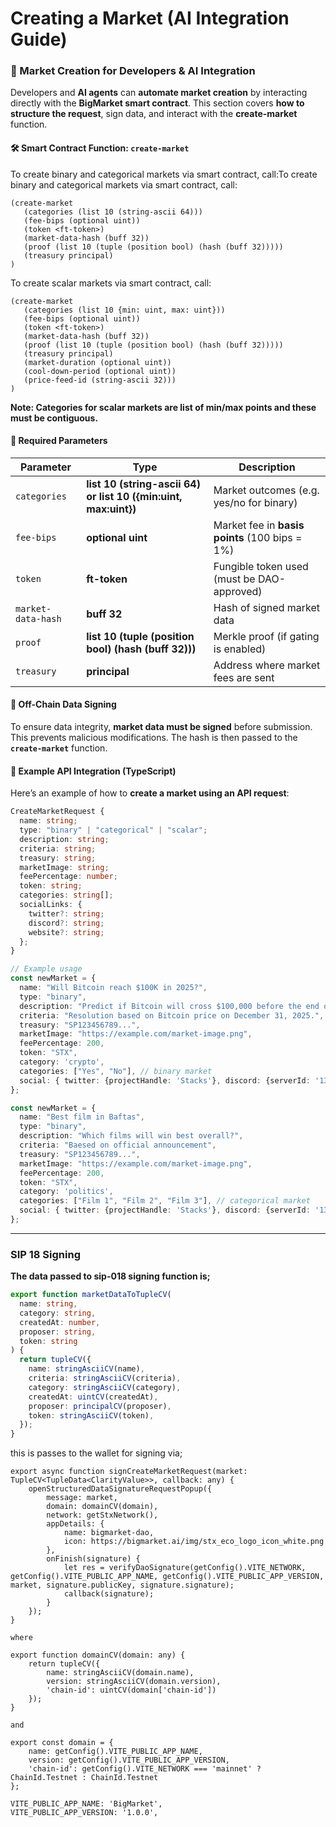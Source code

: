 # Creating a Market (AI Integration Guide)

### **📌 Market Creation for Developers & AI Integration**

Developers and **AI agents** can **automate market creation** by interacting directly with the **BigMarket smart contract**. This section covers **how to structure the request**, sign data, and interact with the **create-market** function.

#### **🛠️ Smart Contract Function: `create-market`**

To create binary and categorical markets via smart contract, call:To create binary and categorical markets via smart contract, call:

```clarity
(create-market 
   (categories (list 10 (string-ascii 64))) 
   (fee-bips (optional uint)) 
   (token <ft-token>) 
   (market-data-hash (buff 32)) 
   (proof (list 10 (tuple (position bool) (hash (buff 32))))) 
   (treasury principal)
)
```

To create scalar markets via smart contract, call:

```
(create-market 
   (categories (list 10 {min: uint, max: uint})) 
   (fee-bips (optional uint)) 
   (token <ft-token>) 
   (market-data-hash (buff 32)) 
   (proof (list 10 (tuple (position bool) (hash (buff 32))))) 
   (treasury principal) 
   (market-duration (optional uint)) 
   (cool-down-period (optional uint))
   (price-feed-id (string-ascii 32)))
)
```

**Note: Categories for scalar markets are list of min/max points and these must be contiguous.**

#### **📝 Required Parameters**

| **Parameter**      | **Type**                                                        | **Description**                                |
| ------------------ | --------------------------------------------------------------- | ---------------------------------------------- |
| `categories`       | **list 10 (string-ascii 64) or list 10 ({min:uint, max:uint})** | Market outcomes (e.g. yes/no for binary)       |
| `fee-bips`         | **optional uint**                                               | Market fee in **basis points** (100 bips = 1%) |
| `token`            | **ft-token**                                                    | Fungible token used (must be DAO-approved)     |
| `market-data-hash` | **buff 32**                                                     | Hash of signed market data                     |
| `proof`            | **list 10 (tuple (position bool) (hash (buff 32)))**            | Merkle proof (if gating is enabled)            |
| `treasury`         | **principal**                                                   | Address where market fees are sent             |

#### **📌 Off-Chain Data Signing**

To ensure data integrity, **market data must be signed** before submission. This prevents malicious modifications. The hash is then passed to the **`create-market`** function.

#### **📍 Example API Integration (TypeScript)**

Here’s an example of how to **create a market using an API request**:

```typescript
CreateMarketRequest {
  name: string;
  type: "binary" | "categorical" | "scalar";
  description: string;
  criteria: string;
  treasury: string;
  marketImage: string;
  feePercentage: number;
  token: string;
  categories: string[];
  socialLinks: {
    twitter?: string;
    discord?: string;
    website?: string;
  };
}

// Example usage
const newMarket = {
  name: "Will Bitcoin reach $100K in 2025?",
  type: "binary",
  description: "Predict if Bitcoin will cross $100,000 before the end of 2025.",
  criteria: "Resolution based on Bitcoin price on December 31, 2025.",
  treasury: "SP123456789...",
  marketImage: "https://example.com/market-image.png",
  feePercentage: 200,
  token: "STX",
  category: 'crypto',
  categories: ["Yes", "No"], // binary market
  social: { twitter: {projectHandle: 'Stacks'}, discord: {serverId: '1306302974515089510'}, website: {url: 'https://www.stacks.co/'}}
};

const newMarket = {
  name: "Best film in Baftas",
  type: "binary",
  description: "Which films will win best overall?",
  criteria: "Baesed on official announcement",
  treasury: "SP123456789...",
  marketImage: "https://example.com/market-image.png",
  feePercentage: 200,
  token: "STX",
  category: 'politics',
  categories: ["Film 1", "Film 2", "Film 3"], // categorical market
  social: { twitter: {projectHandle: 'Stacks'}, discord: {serverId: '1306302974515089510'}, website: {url: 'https://www.stacks.co/'}}
};

```

***

### **SIP 18 Signing**

**The data passed to sip-018 signing function is;**

```typescript
export function marketDataToTupleCV(
  name: string,
  category: string,
  createdAt: number,
  proposer: string,
  token: string
) {
  return tupleCV({
    name: stringAsciiCV(name),    
    criteria: stringAsciiCV(criteria),
    category: stringAsciiCV(category),
    createdAt: uintCV(createdAt),
    proposer: principalCV(proposer),
    token: stringAsciiCV(token),
  });
}
```

this is passes to the wallet for signing via;

```
export async function signCreateMarketRequest(market: TupleCV<TupleData<ClarityValue>>, callback: any) {
	openStructuredDataSignatureRequestPopup({
		message: market,
		domain: domainCV(domain),
		network: getStxNetwork(),
		appDetails: {
			name: bigmarket-dao,
			icon: https://bigmarket.ai/img/stx_eco_logo_icon_white.png
		},
		onFinish(signature) {
			let res = verifyDaoSignature(getConfig().VITE_NETWORK, getConfig().VITE_PUBLIC_APP_NAME, getConfig().VITE_PUBLIC_APP_VERSION, market, signature.publicKey, signature.signature);
			callback(signature);
		}
	});
}

where 

export function domainCV(domain: any) {
	return tupleCV({
		name: stringAsciiCV(domain.name),
		version: stringAsciiCV(domain.version),
		'chain-id': uintCV(domain['chain-id'])
	});
}

and 

export const domain = {
	name: getConfig().VITE_PUBLIC_APP_NAME,
	version: getConfig().VITE_PUBLIC_APP_VERSION,
	'chain-id': getConfig().VITE_NETWORK === 'mainnet' ? ChainId.Testnet : ChainId.Testnet
};

VITE_PUBLIC_APP_NAME: 'BigMarket',
VITE_PUBLIC_APP_VERSION: '1.0.0',
```

